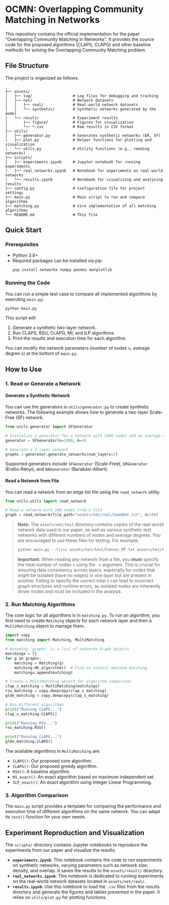 # OCMN: Overlapping Community Matching in Networks

This repository contains the official implementation for the paper "Overlapping Community Matching in Networks". It provides the source code for the proposed algorithms (CLAPS, CLAPG) and other baseline methods for solving the Overlapping Community Matching problem.

## File Structure

The project is organized as follows:

```
.
├── assets/
│   ├── log/                  # Log files for debugging and tracking
│   ├── net/                  # Network datasets
│   │   ├── real/             # Real-world network datasets
│   │   └── synthetic/        # Synthetic networks generated by the model
│   └── result/               # Experiment results
│       ├── figure/           # Figures for visualization
│       └── *.csv             # Raw results in CSV format
├── utils/
│   ├── generator.py          # Generates synthetic networks (ER, SF)
│   ├── plot.py               # Helper functions for plotting and visualization
│   └── utils.py              # Utility functions (e.g., reading networks)
├── scripts/
│   ├── experiments.ipynb     # Jupyter notebook for running experiments
│   ├── real_networks.ipynb   # Notebook for experiments on real-world networks
│   └── results.ipynb         # Notebook for visualizing and analyzing results
├── config.py                 # Configuration file for project settings
├── main.py                   # Main script to run and compare algorithms
├── matching.py               # Core implementation of all matching algorithms
└── README.md                 # This file
```

## Quick Start

### Prerequisites

- Python 3.8+
- Required packages can be installed via pip:
  ```bash
  pip install networkx numpy pandas matplotlib
  ```

### Running the Code

You can run a simple test case to compare all implemented algorithms by executing `main.py`:

```bash
python main.py
```

This script will:
1. Generate a synthetic two-layer network.
2. Run CLAPS, RSU, CLAPG, MI, and ILP algorithms.
3. Print the results and execution time for each algorithm.

You can modify the network parameters (number of nodes `n`, average degree `k`) at the bottom of `main.py`.

## How to Use

### 1. Read or Generate a Network

#### Generate a Synthetic Network
You can use the generators in `utils/generator.py` to create synthetic networks. The following example shows how to generate a two-layer Scale-Free (SF) network.

```python
from utils.generator import SFGenerator

# Initialize a generator for a network with 1000 nodes and an average degree of 4
generator = SFGenerator(n=1000, k=4)

# Generate a 2-layer network
graphs = generator.generate_networks(num_layers=2)
```
Supported generators include `SFGenerator` (Scale-Free), `ERGenerator` (Erdős-Rényi), and `BAGenerator` (Barabási-Albert).

#### Read a Network from File
You can read a network from an edge list file using the `read_network` utility.

```python
from utils.utils import read_network

# Read a network with 100 nodes from a file
graph = read_network(file_path="assets/net/real/SomeNet.txt", n=100)
```

> **Note:** The `assets/net/test` directory contains copies of the real-world network data used in our paper, as well as various synthetic test networks with different numbers of nodes and average degrees. You are encouraged to use these files for testing. For example:
> ```bash
> python main.py --files assets/net/test/Cannes_MT.txt assets/net/test/Cannes_RT.txt -n 36
> ```
> **Important:** When reading any network from a file, you **must** specify the total number of nodes `n` using the `-n` argument. This is crucial for ensuring data consistency across layers, especially for nodes that might be isolated (have no edges) in one layer but are present in another. Failing to specify the correct total `n` can lead to incorrect graph structures and runtime errors, as isolated nodes are inherently driver nodes and must be included in the analysis.

### 2. Run Matching Algorithms

The core logic for all algorithms is in `matching.py`. To run an algorithm, you first need to create `Matching` objects for each network layer and then a `MultiMatching` object to manage them.

```python
import copy
from matching import Matching, MultiMatching

# Assuming 'graphs' is a list of networkx.Graph objects
matchings = []
for g in graphs:
    matching = Matching(g)
    matching.HK_algorithm()  # Find an initial maximum matching
    matchings.append(matching)

# Create a MultiMatching object for algorithm comparison
clap_s_matching = MultiMatching(matchings)
rsu_matching = copy.deepcopy(clap_s_matching)
glde_matching = copy.deepcopy(clap_s_matching)

# Run different algorithms
print("Running CLAPS...")
clap_s_matching.CLAPS()

print("Running RSU...")
rsu_matching.RSU()

print("Running CLAPG...")
glde_matching.CLAPG()
```

The available algorithms in `MultiMatching` are:
- `CLAPS()`: Our proposed core algorithm.
- `CLAPG()`: Our proposed greedy algorithm.
- `RSU()`: A baseline algorithm.
- `MI_exact()`: An exact algorithm based on maximum independent set.
- `ILP_exact()`: An exact algorithm using Integer Linear Programming.

### 3. Algorithm Comparison

The `main.py` script provides a template for comparing the performance and execution time of different algorithms on the same network. You can adapt its `test()` function for your own needs.

## Experiment Reproduction and Visualization

The `scripts/` directory contains Jupyter notebooks to reproduce the experiments from our paper and visualize the results.

- **`experiments.ipynb`**: This notebook contains the code to run experiments on synthetic networks, varying parameters such as network size, density, and overlap. It saves the results to the `assets/result/` directory.
- **`real_networks.ipynb`**: This notebook is dedicated to running experiments on the real-world network datasets located in `assets/net/real/`.
- **`results.ipynb`**: Use this notebook to load the `.csv` files from the results directory and generate the figures and tables presented in the paper. It relies on `utils/plot.py` for plotting functions.
